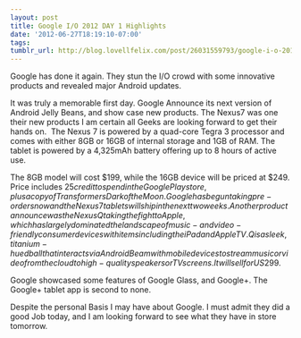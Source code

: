 ```yaml
---
layout: post
title: Google I/O 2012 DAY 1 Highlights
date: '2012-06-27T18:19:10-07:00'
tags: 
tumblr_url: http://blog.lovellfelix.com/post/26031559793/google-i-o-2012-day-1-highlights
---
```

Google has done it again. They stun the I/O crowd with some innovative products and revealed major Android updates.

It was truly a memorable first day. Google Announce its next version of Android Jelly Beans, and show case new products. The Nexus7 was one their new products I am certain all Geeks are looking forward to get their hands on. 
The Nexus 7 is powered by a quad-core Tegra 3 processor and comes with either 8GB or 16GB of internal storage and 1GB of RAM. The tablet is powered by a 4,325mAh battery offering up to 8 hours of active use.

The 8GB model will cost $199, while the 16GB device will be priced at $249. Price includes $25 credit to spend in the Google Play store, plus a copy of Transformers Dark of the Moon.
Google has begun taking pre-orders now and the Nexus 7 tablets will ship in the next two weeks.
Another product announce was the NexusQ taking the fight to Apple, which has largely dominated the landscape of music- and video-friendly consumer devices with items including the iPad and Apple TV.
Q is a sleek, titanium-hued ball that interacts via Android Beam with mobile devices to stream music or video from the cloud to high-quality speakers or TV screens. It will sell for US$299.


Google showcased some features of Google Glass, and Google+. The Google+ tablet app is second to none. 



Despite the personal Basis I may have about Google. I must admit they did a good Job today, and I am looking forward to see what they have in store tomorrow.  
